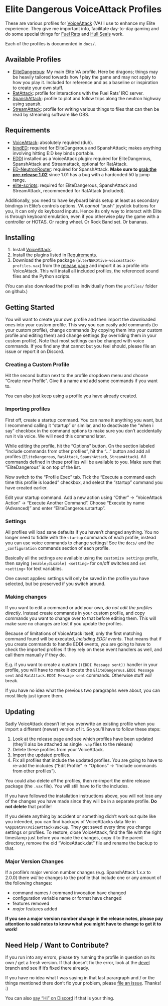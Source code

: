 # Elite Dangerous VoiceAttack Profiles #

These are various profiles for [VoiceAttack](https://voiceattack.com) (VA) I use 
to enhance my Elite experience. They give me important info, facilitate 
day-to-day gaming and do some special things for [Fuel 
Rats](https://fuelrats.com) and [Hull Seals](https://hullseals.space) work.

Each of the profiles is documented in `docs/`.

## Available Profiles ##

* [EliteDangerous](docs/EliteDangerous.md): My main Elite VA profile. Here be 
  dragons; things may be heavily tailored towards how _I_ play the game and may 
  not apply to how you play it. Included for reference and as a baseline or 
  inspiration to create your own stuff.
* [RatAttack](docs/RatAttack.md): profile for interactions with the Fuel Rats’ 
  IRC server.
* [SpanshAttack](docs/SpanshAttack.md): profile to plot and follow trips along 
  the neutron highway using [spansh](https://spansh.co.uk/plotter).
* [StreamAttack](docs/StreamAttack.md): profile for writing various things to 
  files that can then be read by streaming software like OBS.

## Requirements ##

* [VoiceAttack](https://voiceattack.com): absolutely required (duh).
* [bindED](https://forum.voiceattack.com/smf/index.php?topic=564.0): required 
  for EliteDangerous and SpanshAttack; makes anything involving hitting E:D key 
  binds portable.
* [EDDI](https://github.com/EDCD/EDDI) installed as a VoiceAttack plugin: 
  required for EliteDangerous, SpanshAttack and Streamattack, optional for 
  RatAttack.
* [ED-NeutronRouter](https://github.com/sc-pulgan/ED-NeutronRouter): required 
  for SpanshAttack. **Make sure to [grab the pre-release 
  1.02](https://github.com/sc-pulgan/ED-NeutronRouter/releases/tag/1.02)** since 
  1.01 has a bug with a hardcoded 50 ly jump range.
* [elite-scripts](https://github.com/alterNERDtive/elite-scripts): required for 
  EliteDangerous, SpanshAttack and StreamAttack, recommended for RatAttack 
  (included).

Additionally, you need to have keyboard binds setup at least as secondary 
bindings in Elite’s controls options. VA _cannot_ “push” joystick buttons for 
you, it can only do keyboard inputs. Hence its only way to interact with Elite 
is through keyboard emulation, even if you otherwise play the game with 
a controller or HOTAS. Or racing wheel. Or Rock Band set. Or bananas.

## Installing ##

1. Install [VoiceAttack](https://voiceattack.com).
1. Install the plugins listed in [Requirements](#Requirements).
1. Download the profile package (`alterNERDtive-voiceattack-profiles.vax`) from 
   the [release 
   page](https://github.com/alterNERDtive/VoiceAttack-profiles/releases/latest) 
   and import it as a profile into VoiceAttack. This will install all included 
   profiles, the referenced sound files and the Python scripts.

(You can also download the profiles individually from the `profiles/` folder on 
github.)

## Getting Started ##

You will want to create your own profile and then import the downloaded ones 
into your custom profile. This way you can easily add commands (to your custom 
profile), change commands (by copying them into your custom profile and editing 
them) and change settings (by overriding them in your custom profile). Note that 
most settings can be changed with voice commands. If you find any that cannot 
but you feel should, please file an issue or report it on Discord.

### Creating a Custom Profile ###

Hit the second button next to the profile dropdown menu and choose “Create new 
Profile”. Give it a name and add some commands if you want to.

You can also just keep using a profile you have already created.

### Importing profiles ###

First off, create a startup command. You can name it anything you want, but 
I recommend calling it “startup” or similar, and to deactivate the “when i say” 
checkbox in the command options to make sure you don’t accidentally run it via 
voice. We will need this command later.

While editing the profile, hit the “Options” button. On the section labeled 
“Include commands from other profiles”, hit the “…” button and add all profiles 
(`EliteDangerous`, `RatAttack`, `SpanshAttack`, `StreamAttack`).  All commands 
defined in these profiles will be available to you. Make sure that 
“EliteDangerous” is on top of the list.

Now switch to the “Profile Exec” tab. Tick the “Execute a command each time this 
profile is loaded” checkbox, and select the “startup” command you have created 
earlier.

Edit your startup command. Add a new action using “Other” → “VoiceAttack Action” 
→ “Execute Another Command”. Choose “Execute by name (Advanced)” and enter 
“EliteDangerous.startup”.

### Settings ###

All profiles will load sane defaults if you haven’t changed anything. You no 
longer need to fiddle with the `startup` commands of each profile, instead you 
can use voice commands to change settings! See the `docs/` and the 
`_configuration` commands section of each profile.

Basically all the settings are available using the `customize settings` prefix, 
then saying `[enable;disable] <setting>` for on/off switches and `set <setting>` 
for text variables.

One caveat applies: settings will only be saved in the profile you have 
selected, but be preserved if you switch around.

### Making changes ###

If you want to edit a command or add your own, _do not edit the profiles 
directly_. Instead create commands in your custom profile, and copy commands you 
want to change over to that before editing them. This will make sure no changes 
are lost if you update the profiles.

Because of limitations of VoiceAttack itself, only the first matching command 
found will be executed, _including EDDI events_. That means that if you create 
commands to handle EDDI events, you are going to have to check the imported 
profiles if they rely on these event handlers as well, and call them manually if 
they do.

E.g.  if you want to create a custom `((EDDI Message sent))` handler in your 
profile, you will have to make it excute the `EliteDangerous.EDDI Message sent` 
and `RatAttack.EDDI Message sent` commands.  Otherwise stuff _will_ break.

If you have no idea what the previous two paragraphs were about, you can most 
likely just ignore them.

## Updating ##

Sadly VoiceAttack doesn’t let you overwrite an existing profile when you import 
a different (newer) version of it. So you’ll have to follow these steps:

1. Look at the release page and see which profiles have been updated (they’ll 
   also be attached as single `.vap` files to the release)
1. Delete these profiles from your VoiceAttack.
1. Import the updated profiles.
1. Fix all profiles that include the updated profiles. You are going to have to 
   re-add the includes (“Edit Profile” → “Options” → “Include commands from 
   other profiles”).

You could also delete _all_ the profiles, then re-import the entire release 
package (the `.vax` file). You will still have to fix the includes.

If you have followed the installation instructions above, you will not lose any 
of the changes you have made since they will be in a separate profile. **Do not 
delete** that profile!

If you delete anything by accident or something didn’t work out quite like you 
intended, you can find backups of VoiceAttacks data file in 
`%AppData%\VoiceAttack\Backup`. They get saved every time you change settings or 
profiles. To restore, close VoiceAttack, find the file with the right timestamp 
just before you made the changes, copy it to the parent directory, remove the 
old “VoiceAttack.dat” file and rename the backup to that.

### Major Version Changes ###

If a profile’s major version number changes (e.g. SpanshAttack 1.x.x to 2.0.0) 
there _will_ be changes to the profile that include one or any amount of the 
following changes:

* command names / command invocation have changed
* configuration variable name or format have changed
* features removed
* _major_ features added

**If you see a major version number change in the release notes, please pay 
attention to said notes to know what you might have to change to get it to 
work!**

## Need Help / Want to Contribute? ##

If you run into any errors, please try running the profile in question on its 
own / get a fresh version. If that doesn’t fix the error, look at the 
[devel](https://github.com/alterNERDtive/VoiceAttack-profiles/tree/devel) branch 
and see if it’s fixed there already.

If you have no idea what I was saying in that last parargraph and / or the 
things mentioned there don’t fix your problem, please [file an 
issue](https://github.com/alterNERDtive/VoiceAttack-profiles/issues). Thanks! :)

You can also [say “Hi” on Discord](https://discord.gg/kXtXm54) if that is your 
thing.
